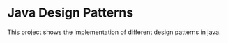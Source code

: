 # Java Design Patterns
 
This project shows the implementation of different design patterns in java.
